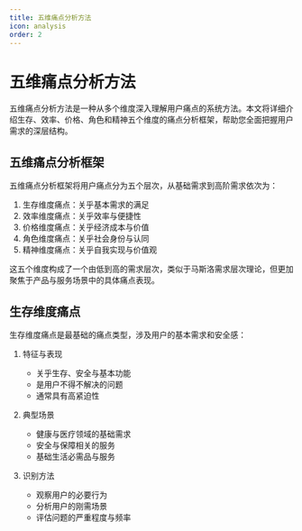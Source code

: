 ```yaml
---
title: 五维痛点分析方法
icon: analysis
order: 2
---
```


# 五维痛点分析方法

五维痛点分析方法是一种从多个维度深入理解用户痛点的系统方法。本文将详细介绍生存、效率、价格、角色和精神五个维度的痛点分析框架，帮助您全面把握用户需求的深层结构。

## 五维痛点分析框架

五维痛点分析框架将用户痛点分为五个层次，从基础需求到高阶需求依次为：

1. 生存维度痛点：关乎基本需求的满足
2. 效率维度痛点：关乎效率与便捷性
3. 价格维度痛点：关乎经济成本与价值
4. 角色维度痛点：关乎社会身份与认同
5. 精神维度痛点：关乎自我实现与价值观

这五个维度构成了一个由低到高的需求层次，类似于马斯洛需求层次理论，但更加聚焦于产品与服务场景中的具体痛点表现。

## 生存维度痛点

生存维度痛点是最基础的痛点类型，涉及用户的基本需求和安全感：

1. 特征与表现
   - 关乎生存、安全与基本功能
   - 是用户不得不解决的问题
   - 通常具有高紧迫性

2. 典型场景
   - 健康与医疗领域的基础需求
   - 安全与保障相关的服务
   - 基础生活必需品与服务

3. 识别方法
   - 观察用户的必要行为
   - 分析用户的刚需场景
   - 评估问题的严重程度与频率

